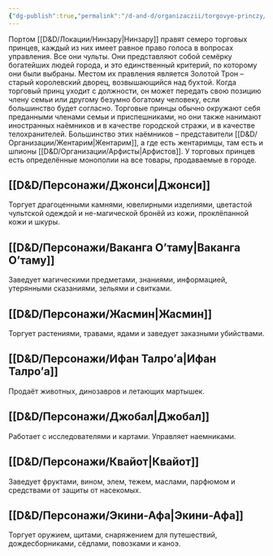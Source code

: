 ```yaml
---
{"dg-publish":true,"permalink":"/d-and-d/organizaczii/torgovye-princzy/","created":"2024-02-19T19:15:28.727+03:00","updated":"2024-03-25T22:37:26.014+03:00"}
---
```


Портом [[D&D/Локации/Нинзару\|Нинзару]] правят семеро торговых принцев, каждый из них имеет равное право голоса в вопросах управления. Все они чульты. Они представляют собой семёрку богатейших людей города, и это единственный критерий, по которому они были выбраны. Местом их правления является Золотой Трон – старый королевский дворец, возвышающийся над бухтой. Когда торговый принц уходит с должности, он может передать свою позицию члену семьи или другому безумно богатому человеку, если большинство будет согласно. Торговые принцы обычно окружают себя преданными членами семьи и приспешниками, но они также нанимают иностранных наёмников и в качестве городской стражи, и в качестве телохранителей. Большинство этих наёмников – представители [[D&D/Организации/Жентарим\|Жентарим]], а где есть жентаримцы, там есть и шпионы [[D&D/Организации/Арфисты\|Арфистов]]. У торговых принцев есть определённые монополии на все товары, продаваемые в городе.
## [[D&D/Персонажи/Джонси\|Джонси]]

Торгует драгоценными камнями, ювелирными изделиями, цветастой чультской одеждой и не-магической бронёй из кожи, проклёпанной кожи и шкуры. 
## [[D&D/Персонажи/Ваканга О’таму\|Ваканга О’таму]]

Заведует магическими предметами, знаниями, информацией, утерянными сказаниями, зельями и свитками.
## [[D&D/Персонажи/Жасмин\|Жасмин]]

Торгует растениями, травами, ядами и заведует заказными убийствами.
## [[D&D/Персонажи/Ифан Талро’a\|Ифан Талро’a]]

Продаёт животных, динозавров и летающих мартышек.
## [[D&D/Персонажи/Джобал\|Джобал]]

Работает с исследователями и картами. Управляет наемниками.
## [[D&D/Персонажи/Квайот\|Квайот]]

Заведует фруктами, вином, элем, тежем, маслами, парфюмом и средствами от защиты от насекомых.
## [[D&D/Персонажи/Экини-Афа\|Экини-Афа]]

Торгует оружием, щитами, снаряжением для путешествий, дождесборниками, сёдлами, повозками и каноэ. 
